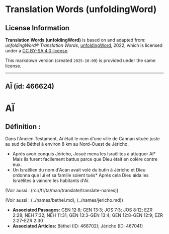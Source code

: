 # Translation Words (unfoldingWord)

## License Information

**Translation Words (unfoldingWord)** is based on and adapted from: _unfoldingWord® Translation Words_, [unfoldingWord](https://unfoldingword.org/utw), 2022, which is licensed under a [CC BY-SA 4.0 license](https://creativecommons.org/licenses/by-sa/4.0/legalcode.en).

This markdown version (created `2025-10-09`) is provided under the same license.



--------------------------------

## AÏ (id: 466624)

AÏ
==

Définition :
------------

Dans l'Ancien Testament, Aï était le nom d'une ville de Cannan située juste au sud de Béthel à environ 8 km au Nord\-Ouest de Jéricho.

* Après avoir conquis Jéricho, Josué mena les Israëlites à attaquer Aï\* Mais ils furent facilement battus parce que Dieu était en colère contre eux.
* Un Israëlien du nom d'Acan avait volé du butin à Jéricho et Dieu ordonna que lui et sa famille soient tués\* Après cela Dieu aida les Israëlites à vaincre les habitants d'Aï.

(Voir aussi : (rc://fr/ta/man/translate/translate\-names))

(Voir aussi : (../names/bethel.md), (../names/jericho.md))

* **Associated Passages:** GEN 12:8; GEN 13:3; JOS 7:3; JOS 8:12; EZR 2:28; NEH 7:32; NEH 11:31; GEN 13:3–GEN 13:4; GEN 12:8–GEN 12:9; EZR 2:27–EZR 2:30
* **Associated Articles:** Béthel (ID: 466702); Jéricho (ID: 467041)

